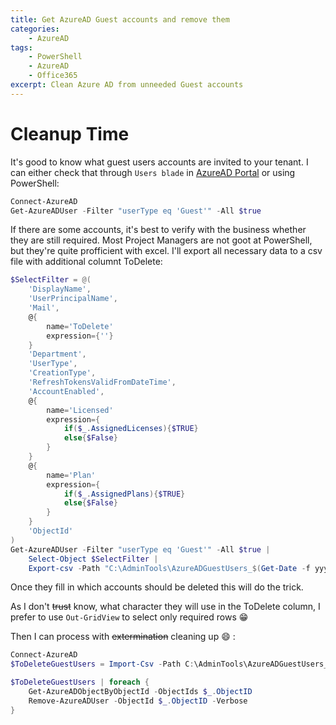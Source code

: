 ```yaml
---
title: Get AzureAD Guest accounts and remove them
categories:
    - AzureAD
tags:
    - PowerShell
    - AzureAD
    - Office365
excerpt: Clean Azure AD from unneeded Guest accounts
---
```


# Cleanup Time

It's good to know what guest users accounts are invited to your tenant. I can either check that through `Users blade` in  [AzureAD Portal](https://portal.azure.com/#blade/Microsoft_AAD_IAM/UsersManagementMenuBlade/AllUsers) or using PowerShell:

```powershell
Connect-AzureAD
Get-AzureADUser -Filter "userType eq 'Guest'" -All $true 
```

If there are some accounts, it's best to verify with the business whether they are still required. Most Project Managers are not goot at PowerShell, but they're quite profficient with excel. I'll export all necessary data to a csv file with additional columnt ToDelete:

```powershell
$SelectFilter = @(
    'DisplayName',
    'UserPrincipalName',
    'Mail',
    @{
        name='ToDelete'
        expression={''}            
    }
    'Department',
    'UserType',
    'CreationType',
    'RefreshTokensValidFromDateTime',
    'AccountEnabled',
    @{
        name='Licensed'
        expression={
            if($_.AssignedLicenses){$TRUE}
            else{$False}
        }
    }
    @{
        name='Plan'
        expression={
            if($_.AssignedPlans){$TRUE}
            else{$False}
        }
    }
    'ObjectId' 
)
Get-AzureADUser -Filter "userType eq 'Guest'" -All $true |
    Select-Object $SelectFilter | 
    Export-csv -Path "C:\AdminTools\AzureADGuestUsers_$(Get-Date -f yyyyMMdd_HHmm).csv" -NoTypeInformation
```

Once they fill in which accounts should be deleted this will do the trick. 

As I don't ~~trust~~ know, what character they will use in the ToDelete column, I prefer to use `Out-GridView` to select only required rows :grin:

Then I can process with ~~extermination~~ cleaning up :smile: :

```powershell
Connect-AzureAD
$ToDeleteGuestUsers = Import-Csv -Path C:\AdminTools\AzureADGuestUsers_20190207_0844.csv | Out-GridView -passThru

$ToDeleteGuestUsers | foreach {
    Get-AzureADObjectByObjectId -ObjectIds $_.ObjectID
    Remove-AzureADUser -ObjectId $_.ObjectID -Verbose    
}
```


